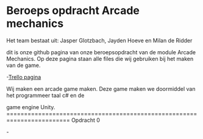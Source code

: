 # Beroeps opdracht Arcade mechanics

Het team bestaat uit: Jasper Glotzbach, Jayden Hoeve en Milan de Ridder 

dit is onze github pagina van onze beroepsopdracht van de module Arcade Mechanics.
Op deze pagina staan alle files die wij gebruiken bij het maken van de game.


-[Trello pagina](https://trello.com/b/0FGOfvnF/arcade-mechanics)

<p> Wij maken een arcade game maken. Deze game maken we doormiddel van het programmeer taal c# en de
<p> game engine Unity.
========================================================================
Opdracht 0

<p> -



